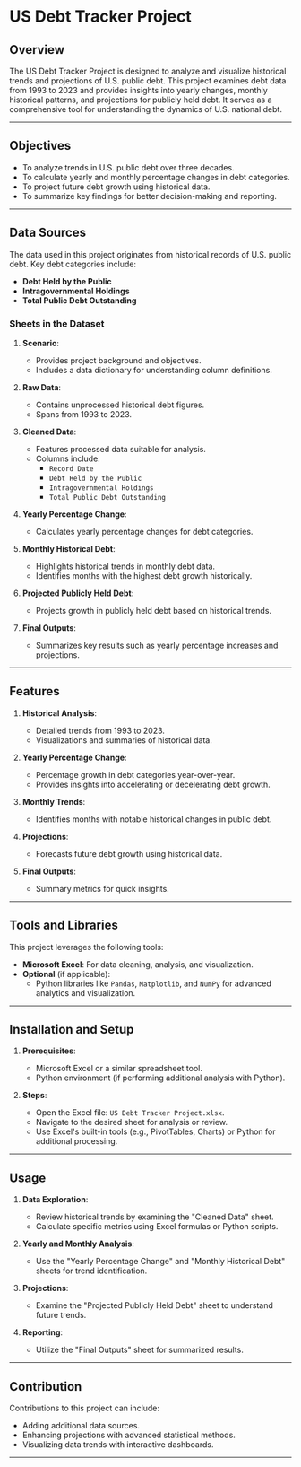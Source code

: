 # US Debt Tracker Project

## Overview
The US Debt Tracker Project is designed to analyze and visualize historical trends and projections of U.S. public debt. This project examines debt data from 1993 to 2023 and provides insights into yearly changes, monthly historical patterns, and projections for publicly held debt. It serves as a comprehensive tool for understanding the dynamics of U.S. national debt.

---

## Objectives
- To analyze trends in U.S. public debt over three decades.
- To calculate yearly and monthly percentage changes in debt categories.
- To project future debt growth using historical data.
- To summarize key findings for better decision-making and reporting.

---

## Data Sources
The data used in this project originates from historical records of U.S. public debt. Key debt categories include:
- **Debt Held by the Public**
- **Intragovernmental Holdings**
- **Total Public Debt Outstanding**

### Sheets in the Dataset
1. **Scenario**:
   - Provides project background and objectives.
   - Includes a data dictionary for understanding column definitions.

2. **Raw Data**:
   - Contains unprocessed historical debt figures.
   - Spans from 1993 to 2023.

3. **Cleaned Data**:
   - Features processed data suitable for analysis.
   - Columns include:
     - `Record Date`
     - `Debt Held by the Public`
     - `Intragovernmental Holdings`
     - `Total Public Debt Outstanding`

4. **Yearly Percentage Change**:
   - Calculates yearly percentage changes for debt categories.

5. **Monthly Historical Debt**:
   - Highlights historical trends in monthly debt data.
   - Identifies months with the highest debt growth historically.

6. **Projected Publicly Held Debt**:
   - Projects growth in publicly held debt based on historical trends.

7. **Final Outputs**:
   - Summarizes key results such as yearly percentage increases and projections.

---

## Features
1. **Historical Analysis**:
   - Detailed trends from 1993 to 2023.
   - Visualizations and summaries of historical data.

2. **Yearly Percentage Change**:
   - Percentage growth in debt categories year-over-year.
   - Provides insights into accelerating or decelerating debt growth.

3. **Monthly Trends**:
   - Identifies months with notable historical changes in public debt.

4. **Projections**:
   - Forecasts future debt growth using historical data.

5. **Final Outputs**:
   - Summary metrics for quick insights.

---

## Tools and Libraries
This project leverages the following tools:
- **Microsoft Excel**: For data cleaning, analysis, and visualization.
- **Optional** (if applicable):
  - Python libraries like `Pandas`, `Matplotlib`, and `NumPy` for advanced analytics and visualization.

---

## Installation and Setup
1. **Prerequisites**:
   - Microsoft Excel or a similar spreadsheet tool.
   - Python environment (if performing additional analysis with Python).

2. **Steps**:
   - Open the Excel file: `US Debt Tracker Project.xlsx`.
   - Navigate to the desired sheet for analysis or review.
   - Use Excel's built-in tools (e.g., PivotTables, Charts) or Python for additional processing.

---

## Usage
1. **Data Exploration**:
   - Review historical trends by examining the "Cleaned Data" sheet.
   - Calculate specific metrics using Excel formulas or Python scripts.

2. **Yearly and Monthly Analysis**:
   - Use the "Yearly Percentage Change" and "Monthly Historical Debt" sheets for trend identification.

3. **Projections**:
   - Examine the "Projected Publicly Held Debt" sheet to understand future trends.

4. **Reporting**:
   - Utilize the "Final Outputs" sheet for summarized results.

---

## Contribution
Contributions to this project can include:
- Adding additional data sources.
- Enhancing projections with advanced statistical methods.
- Visualizing data trends with interactive dashboards.

---


